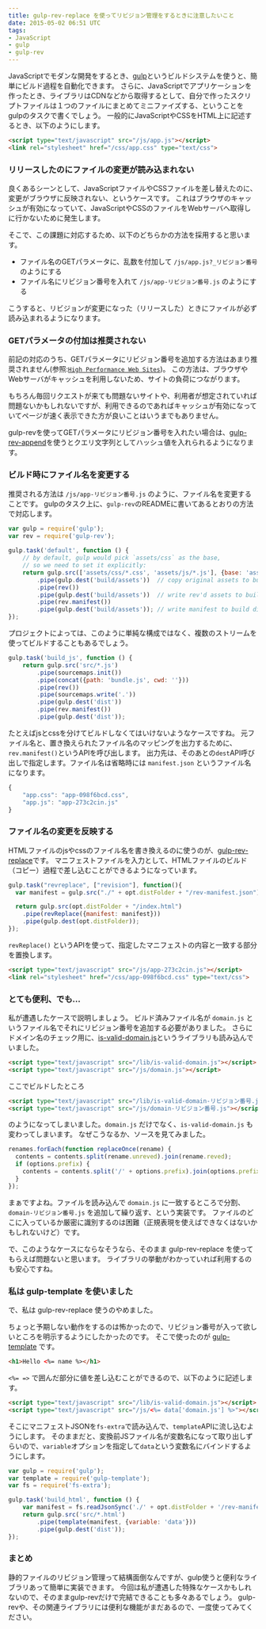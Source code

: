 ```yaml
---
title: gulp-rev-replace を使ってリビジョン管理をするときに注意したいこと
date: 2015-05-02 06:51 UTC
tags:
- JavaScript
- gulp
- gulp-rev
---
```


JavaScriptでモダンな開発をするとき、[gulp](http://gulpjs.com/)というビルドシステムを使うと、簡単にビルド過程を自動化できます。
さらに、JavaScriptでアプリケーションを作ったとき、ライブラリはCDNなどから取得するとして、自分で作ったスクリプトファイルは１つのファイルにまとめてミニファイズする、ということをgulpのタスクで書くでしょう。
一般的にJavaScriptやCSSをHTML上に記述するとき、以下のようにします。

```html
<script type="text/javascript" src="/js/app.js"></script>
<link rel="stylesheet" href="/css/app.css" type="text/css">
```

### リリースしたのにファイルの変更が読み込まれない

良くあるシーンとして、JavaScriptファイルやCSSファイルを差し替えたのに、変更がブラウザに反映されない、というケースです。
これはブラウザのキャッシュが有効になっていて、JavaScriptやCSSのファイルをWebサーバへ取得しに行かないために発生します。

そこで、この課題に対応するため、以下のどちらかの方法を採用すると思います。

- ファイル名のGETパラメータに、乱数を付加して `/js/app.js?_リビジョン番号` のようにする
- ファイル名にリビジョン番号を入れて `/js/app-リビジョン番号.js` のようにする

こうすると、リビジョンが変更になった（リリースした）ときにファイルが必ず読み込まれるようになります。

### GETパラメータの付加は推奨されない

前記の対応のうち、GETパラメータにリビジョン番号を追加する方法はあまり推奨されません(参照:[`High Performance Web Sites`](http://www.amazon.co.jp/High-Performance-Web-Sites-Essential/dp/0596529309/ref=tmm_pap_title_0?ie=UTF8&qid=1430550831&sr=8-1))。
この方法は、ブラウザやWebサーバがキャッシュを利用しないため、サイトの負荷につながります。

もちろん毎回リクエストが来ても問題ないサイトや、利用者が想定されていれば問題ないかもしれないですが、利用できるのであればキャッシュが有効になっていてページが速く表示できた方が良いことはいうまでもありません。

gulp-revを使ってGETパラメータにリビジョン番号を入れたい場合は、[gulp-rev-append](https://github.com/bustardcelly/gulp-rev-append)を使うとクエリ文字列としてハッシュ値を入れられるようになります。

### ビルド時にファイル名を変更する

推奨される方法は  `/js/app-リビジョン番号.js` のように、ファイル名を変更することです。
gulpのタスク上に、`gulp-rev`のREADMEに書いてあるとおりの方法で対応します。

```js
var gulp = require('gulp');
var rev = require('gulp-rev');
 
gulp.task('default', function () {
    // by default, gulp would pick `assets/css` as the base, 
    // so we need to set it explicitly: 
    return gulp.src(['assets/css/*.css', 'assets/js/*.js'], {base: 'assets'})
        .pipe(gulp.dest('build/assets'))  // copy original assets to build dir 
        .pipe(rev())
        .pipe(gulp.dest('build/assets'))  // write rev'd assets to build dir 
        .pipe(rev.manifest())
        .pipe(gulp.dest('build/assets')); // write manifest to build dir 
});
```

プロジェクトによっては、このように単純な構成ではなく、複数のストリームを使ってビルドすることもあるでしょう。

```js
gulp.task('build_js', function () {
    return gulp.src('src/*.js')
        .pipe(sourcemaps.init())
        .pipe(concat({path: 'bundle.js', cwd: ''}))
        .pipe(rev())
        .pipe(sourcemaps.write('.'))
        .pipe(gulp.dest('dist'))
        .pipe(rev.manifest())
        .pipe(gulp.dest('dist'));
```

たとえばjsとcssを分けてビルドしなくてはいけないようなケースですね。
元ファイル名と、置き換えられたファイル名のマッピングを出力するために、`rev.manifest()`というAPIを呼び出します。
出力先は、そのあとの`dest`API呼び出しで指定します。ファイル名は省略時には `manifest.json` というファイル名になります。

```js
{
    "app.css": "app-098f6bcd.css",
    "app.js": "app-273c2cin.js"
}
```

### ファイル名の変更を反映する

HTMLファイルのjsやcssのファイル名を書き換えるのに使うのが、[gulp-rev-replace](https://github.com/jamesknelson/gulp-rev-replace)です。
マニフェストファイルを入力として、HTMLファイルのビルド（コピー）過程で差し込むことができるようになっています。

```js
gulp.task("revreplace", ["revision"], function(){
  var manifest = gulp.src("./" + opt.distFolder + "/rev-manifest.json");

  return gulp.src(opt.distFolder + "/index.html")
    .pipe(revReplace({manifest: manifest}))
    .pipe(gulp.dest(opt.distFolder));
});
```

`revReplace()` というAPIを使って、指定したマニフェストの内容と一致する部分を置換します。

```html
<script type="text/javascript" src="/js/app-273c2cin.js"></script>
<link rel="stylesheet" href="/css/app-098f6bcd.css" type="text/css">
```

### とても便利、でも...

私が遭遇したケースで説明しましょう。
ビルド済みファイル名が `domain.js` というファイル名でそれにリビジョン番号を追加する必要がありました。
さらにドメイン名のチェック用に、[is-valid-domain.js](https://github.com/miguelmota/is-valid-domain)というライブラリも読み込んでいました。

```html
<script type="text/javascript" src="/lib/is-valid-domain.js"></script>
<script type="text/javascript" src="/js/domain.js"></script>
```

ここでビルドしたところ

```html
<script type="text/javascript" src="/lib/is-valid-domain-リビジョン番号.js"></script>
<script type="text/javascript" src="/js/domain-リビジョン番号.js"></script>
```

のようになってしまいました。`domain.js` だけでなく、`is-valid-domain.js` も変わってしまいます。
なぜこうなるか、ソースを見てみました。

```js
renames.forEach(function replaceOnce(rename) {
  contents = contents.split(rename.unreved).join(rename.reved);
  if (options.prefix) {
    contents = contents.split('/' + options.prefix).join(options.prefix + '/');
  }
});
```

まぁですよね。ファイルを読み込んで `domain.js` に一致するところで分割、`domain-リビジョン番号.js` を追加して繰り返す、という実装です。
ファイルのどこに入っているか厳密に識別するのは困難（正規表現を使えばできなくはないかもしれないけど）です。

で、このようなケースにならなそうなら、そのまま gulp-rev-replace を使ってもらえば問題ないと思います。
ライブラリの挙動がわかっていれば利用するのも安心ですね。

### 私は gulp-template を使いました

で、私は gulp-rev-replace 使うのやめました。

ちょっと予期しない動作をするのは怖かったので、リビジョン番号が入って欲しいところを明示するようにしたかったのです。
そこで使ったのが [gulp-template](https://github.com/sindresorhus/gulp-template) です。

```html
<h1>Hello <%= name %></h1>
```

`<%= =>` で囲んだ部分に値を差し込むことができるので、以下のように記述します。

```html
<script type="text/javascript" src="/lib/is-valid-domain.js"></script>
<script type="text/javascript" src="/js/<%= data['domain.js'] %>"></script>
```

そこにマニフェストJSONを`fs-extra`で読み込んで、`template`APIに流し込むようにします。
そのままだと、変換前JSファイル名が変数名になって取り出しずらいので、`variable`オプションを指定して`data`という変数名にバインドするようにします。

```js
var gulp = require('gulp');
var template = require('gulp-template');
var fs = require('fs-extra');

gulp.task('build_html', function () {
	var manifest = fs.readJsonSync('./' + opt.distFolder + '/rev-manifest.json', {throws: false})
    return gulp.src('src/*.html')
        .pipe(template(manifest, {variable: 'data'}))
        .pipe(gulp.dest('dist'));
});
```

### まとめ

静的ファイルのリビジョン管理って結構面倒なんですが、gulp使うと便利なライブラリあって簡単に実装できます。
今回は私が遭遇した特殊なケースかもしれないので、そのままgulp-revだけで完結できることも多々あるでしょう。
gulp-revや、その関連ライブラリには便利な機能がまだあるので、一度使ってみてください。



